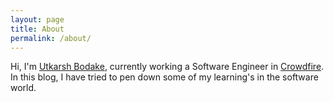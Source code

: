 ```yaml
---
layout: page
title: About
permalink: /about/
---
```


Hi, I'm [Utkarsh Bodake](https://in.linkedin.com/in/utkarshb), currently working a Software Engineer
in [Crowdfire](https://www.crowdfireapp.com/).
In this blog, I have tried to pen down some of my learning's in the software world.

